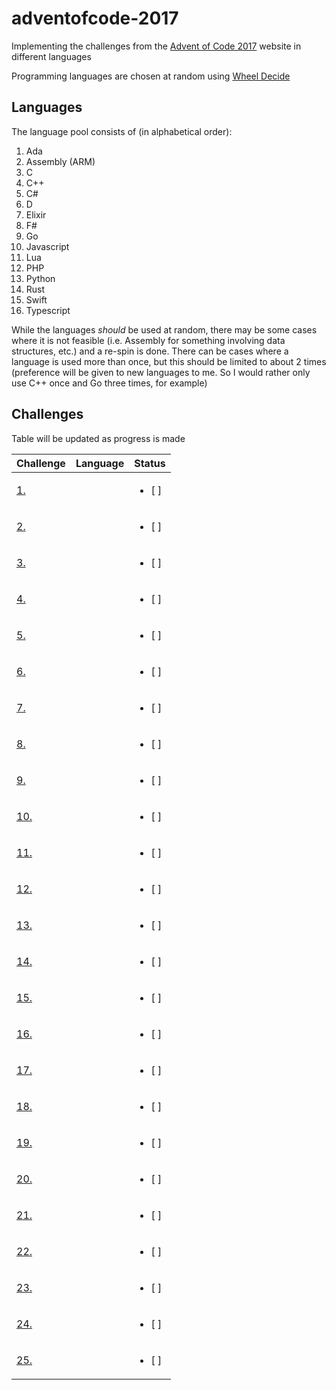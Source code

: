 # adventofcode-2017
Implementing the challenges from the [Advent of Code 2017](https://adventofcode.com/2017) website in different languages

Programming languages are chosen at random using [Wheel Decide](https://wheeldecide.com/index.php?c1=C&c2=C%2B%2B&c3=D&c4=F%23&c5=Elixir&c6=Rust&c7=Go&c8=Python&c9=PHP&c10=Javascript&c11=Typescript&c12=Assembly+%28ARM%29&c13=C%23&c14=Swift&c15=Ada&c16=Lua&col=pastel&t=Programming+Languages&time=5&width=500)

## Languages

The language pool consists of (in alphabetical order):

1. Ada
2. Assembly (ARM)
3. C
4. C++
5. C#
6. D
7. Elixir
8. F#
9. Go
10. Javascript
11. Lua
12. PHP
13. Python
14. Rust
15. Swift
16. Typescript

While the languages _should_ be used at random, there may be some cases where it is not feasible (i.e. Assembly for something involving data structures, etc.) and a re-spin is done. There can be cases where a language is used more than once, but this should be limited to about 2 times (preference will be given to new languages to me. So I would rather only use C++ once and Go three times, for example)

## Challenges

Table will be updated as progress is made

| Challenge | Language | Status |
| ----- | ----- | ----- |
| [1.](https://adventofcode.com/2017/day/1) | | <ul><li>[ ] </li></ul> |
| [2.](https://adventofcode.com/2017/day/2) | | <ul><li>[ ] </li></ul> |
| [3.](https://adventofcode.com/2017/day/3) | | <ul><li>[ ] </li></ul> |
| [4.](https://adventofcode.com/2017/day/4) | | <ul><li>[ ] </li></ul> |
| [5.](https://adventofcode.com/2017/day/5) | | <ul><li>[ ] </li></ul> |
| [6.](https://adventofcode.com/2017/day/6) | | <ul><li>[ ] </li></ul> |
| [7.](https://adventofcode.com/2017/day/7) | | <ul><li>[ ] </li></ul> |
| [8.](https://adventofcode.com/2017/day/8) | | <ul><li>[ ] </li></ul> |
| [9.](https://adventofcode.com/2017/day/9) | | <ul><li>[ ] </li></ul> |
| [10.](https://adventofcode.com/2017/day/10) | | <ul><li>[ ] </li></ul> |
| [11.](https://adventofcode.com/2017/day/11) | | <ul><li>[ ] </li></ul> |
| [12.](https://adventofcode.com/2017/day/12) | | <ul><li>[ ] </li></ul> |
| [13.](https://adventofcode.com/2017/day/13) | | <ul><li>[ ] </li></ul> |
| [14.](https://adventofcode.com/2017/day/14) | | <ul><li>[ ] </li></ul> |
| [15.](https://adventofcode.com/2017/day/15) | | <ul><li>[ ] </li></ul> |
| [16.](https://adventofcode.com/2017/day/16) | | <ul><li>[ ] </li></ul> |
| [17.](https://adventofcode.com/2017/day/17) | | <ul><li>[ ] </li></ul> |
| [18.](https://adventofcode.com/2017/day/18) | | <ul><li>[ ] </li></ul> |
| [19.](https://adventofcode.com/2017/day/19) | | <ul><li>[ ] </li></ul> |
| [20.](https://adventofcode.com/2017/day/20) | | <ul><li>[ ] </li></ul> |
| [21.](https://adventofcode.com/2017/day/21) | | <ul><li>[ ] </li></ul> |
| [22.](https://adventofcode.com/2017/day/22) | | <ul><li>[ ] </li></ul> |
| [23.](https://adventofcode.com/2017/day/23) | | <ul><li>[ ] </li></ul> |
| [24.](https://adventofcode.com/2017/day/24) | | <ul><li>[ ] </li></ul> |
| [25.](https://adventofcode.com/2017/day/25) | | <ul><li>[ ] </li></ul> |
